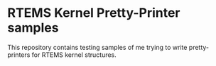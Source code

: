 # RTEMS Kernel Pretty-Printer samples

This repository contains testing samples of me trying to write pretty-printers for RTEMS kernel structures. 
